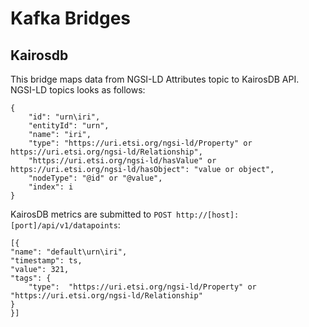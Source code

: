# Kafka Bridges

## Kairosdb

This bridge maps data from NGSI-LD Attributes topic to KairosDB API.
NGSI-LD topics looks as follows:

```
{
    "id": "urn\iri",
    "entityId": "urn",
    "name": "iri",
    "type": "https://uri.etsi.org/ngsi-ld/Property" or https://uri.etsi.org/ngsi-ld/Relationship",
    "https://uri.etsi.org/ngsi-ld/hasValue" or https://uri.etsi.org/ngsi-ld/hasObject": "value or object",
    "nodeType": "@id" or "@value",
    "index": i
}
```

KairosDB metrics are submitted to `POST http://[host]:[port]/api/v1/datapoints`:

```
[{
"name": "default\urn\iri",
"timestamp": ts,
"value": 321,
"tags": {
    "type":  "https://uri.etsi.org/ngsi-ld/Property" or "https://uri.etsi.org/ngsi-ld/Relationship"
}
}]
```